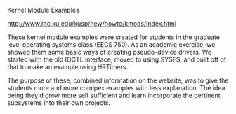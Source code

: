 Kernel Module Examples

http://www.ittc.ku.edu/kusp/new/howto/kmods/index.html

These kernel module examples were created for students in the graduate
level operating systems class (EECS 750). As an academic exercise, we
showed them some basic ways of creating pseudo-device drivers. We
started with the old IOCTL interface, moved to using SYSFS, and built
off of that to make an example using HRTimers.

The purpose of these, combined information on the website, was to give
the students more and more comlpex examples with less explanation. The
idea being they'd grow more self sufficient and learn incorporate the
pertinent subsystems into their own projects.